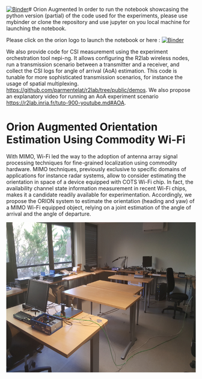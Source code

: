 
[![Binder](https://cloud.githubusercontent.com/assets/15954923/21268015/28638b76-c3ad-11e6-89d5-6096e56f924a.png)](https://mybinder.org/v2/gh/naoufal51/Orion-Augmented/master?filepath=notebook.ipynb)# Orion Augmented
In order to run the notebook showcasing the python version (partial) of the code used for the experiments, please use mybinder or clone the repository and use jupyter on you local machine for launching the notebook.

Please click on the orion logo to launch the notebook or here : [![Binder](https://mybinder.org/badge.svg)](https://mybinder.org/v2/gh/naoufal51/Orion-Augmented/master?filepath=notebook.ipynb)

We also provide code for CSI measurement using the experiment orchestration tool nepi-ng. It allows configuring the R2lab wireless nodes, run a transmission scenario between a transmitter and a receiver, and collect the CSI logs for angle of arrival (AoA) estimation. This code is tunable for more sophisticated transmission scenarios, for instance the usage of spatial multiplexing. https://github.com/parmentelat/r2lab/tree/public/demos. We also propose an explanatory video for running an AoA experiment scenario https://r2lab.inria.fr/tuto-900-youtube.md#AOA.

# Orion Augmented Orientation Estimation Using Commodity Wi-Fi

With MIMO, Wi-Fi led the way to the adoption of antenna array signal processing techniques for fine-grained localization using commodity hardware. MIMO techniques, previously exclusive to specific domains of applications for instance radar systems, allow to consider estimating the orientation in space of a device equipped with COTS Wi-Fi chip. In fact, the availability channel state information measurement in recent Wi-Fi chips, makes it a candidate readily available for experimentation. Accordingly, we propose the ORION system to estimate the orientation (heading and yaw) of a MIMO Wi-Fi equipped object, relying on a joint estimation of the angle of arrival and the angle of departure.

<img src="/img/v0_lab.jpg" alt="Drawing" height="400px">

